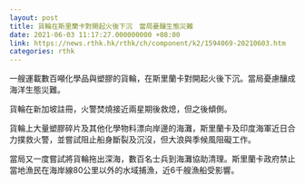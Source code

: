```yaml
---
layout: post
title: 貨輪在斯里蘭卡對開起火後下沉　當局憂釀生態災難
date: 2021-06-03 11:17:27.000000000 +08:00
link: https://news.rthk.hk/rthk/ch/component/k2/1594069-20210603.htm
categories: rthk
---
```


一艘運載數百噸化學品與塑膠的貨輪，在斯里蘭卡對開起火後下沉。當局憂慮釀成海洋生態災難。

貨輪在新加坡註冊，火警焚燒接近兩星期後救熄，但之後傾側。

貨輪上大量塑膠碎片及其他化學物料漂向岸邊的海灘，斯里蘭卡及印度海軍近日合力撲救火警，並嘗試阻止船身斷裂及沉沒，但大浪與季候風阻礙工作。

當局又一度嘗試將貨輪拖出深海，數百名士兵到海灘協助清理。斯里蘭卡政府禁止當地漁民在海岸線80公里以外的水域捕漁，近6千艘漁船受影響。
